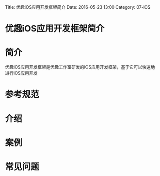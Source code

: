 Title: 优趣iOS应用开发框架简介
Date: 2016-05-23 13:00
Category: 07-iOS

# 优趣iOS应用开发框架简介

# 简介
优趣iOS应用开发框架是优趣工作室研发的iOS应用开发框架，基于它可以快速地进行iOS应用开发

# 参考规范

# 介绍

# 案例

# 常见问题




